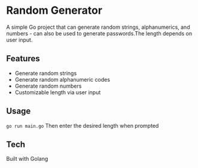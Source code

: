 # Random Generator
A simple Go project that can generate random strings, alphanumerics, and numbers - can also be used to generate passwords.The length depends on user input.

## Features
- Generate random strings
- Generate random alphanumeric codes
- Generate random numbers
- Customizable length via user input

## Usage
`go run main.go`
Then enter the desired length when prompted

## Tech
Built with Golang